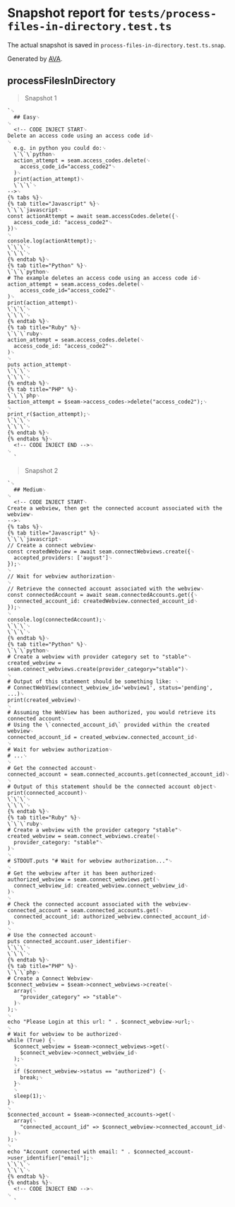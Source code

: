 # Snapshot report for `tests/process-files-in-directory.test.ts`

The actual snapshot is saved in `process-files-in-directory.test.ts.snap`.

Generated by [AVA](https://avajs.dev).

## processFilesInDirectory

> Snapshot 1

    `␊
      ## Easy␊
    ␊
      <!-- CODE INJECT START␊
    Delete an access code using an access code id␊
    ␊
      e.g. in python you could do:␊
      \`\`\`python␊
      action_attempt = seam.access_codes.delete(␊
        access_code_id="access_code2"␊
      )␊
      print(action_attempt)␊
      \`\`\`␊
    -->␊
    {% tabs %}␊
    {% tab title="Javascript" %}␊
    \`\`\`javascript␊
    const actionAttempt = await seam.accessCodes.delete({␊
      access_code_id: "access_code2"␊
    })␊
    ␊
    console.log(actionAttempt);␊
    \`\`\`␊
    \`\`\`␊
    {% endtab %}␊
    {% tab title="Python" %}␊
    \`\`\`python␊
    # The example deletes an access code using an access code id␊
    action_attempt = seam.access_codes.delete(␊
        access_code_id="access_code2"␊
    )␊
    print(action_attempt)␊
    \`\`\`␊
    \`\`\`␊
    {% endtab %}␊
    {% tab title="Ruby" %}␊
    \`\`\`ruby␊
    action_attempt = seam.access_codes.delete(␊
      access_code_id: "access_code2"␊
    )␊
    ␊
    puts action_attempt␊
    \`\`\`␊
    \`\`\`␊
    {% endtab %}␊
    {% tab title="PHP" %}␊
    \`\`\`php␊
    $action_attempt = $seam->access_codes->delete("access_code2");␊
    ␊
    print_r($action_attempt);␊
    \`\`\`␊
    \`\`\`␊
    {% endtab %}␊
    {% endtabs %}␊
      <!-- CODE INJECT END -->␊
    ␊
      `

> Snapshot 2

    `␊
      ## Medium␊
    ␊
      <!-- CODE INJECT START␊
    Create a webview, then get the connected account associated with the webview␊
    -->␊
    {% tabs %}␊
    {% tab title="Javascript" %}␊
    \`\`\`javascript␊
    // Create a connect webview␊
    const createdWebview = await seam.connectWebviews.create({␊
      accepted_providers: ['august']␊
    });␊
    ␊
    // Wait for webview authorization␊
    ␊
    // Retrieve the connected account associated with the webview␊
    const connectedAccount = await seam.connectedAccounts.get({␊
      connected_account_id: createdWebview.connected_account_id␊
    });␊
    ␊
    console.log(connectedAccount);␊
    \`\`\`␊
    \`\`\`␊
    {% endtab %}␊
    {% tab title="Python" %}␊
    \`\`\`python␊
    # Create a webview with provider category set to "stable"␊
    created_webview = seam.connect_webviews.create(provider_category="stable")␊
    ␊
    # Output of this statement should be something like: ␊
    # ConnectWebView(connect_webview_id='webview1', status='pending', ...)␊
    print(created_webview)␊
    ␊
    # Assuming the WebView has been authorized, you would retrieve its connected account␊
    # Using the \`connected_account_id\` provided within the created webview␊
    connected_account_id = created_webview.connected_account_id␊
    ␊
    # Wait for webview authorization␊
    # ...␊
    ␊
    # Get the connected account␊
    connected_account = seam.connected_accounts.get(connected_account_id)␊
    ␊
    # Output of this statement should be the connected account object␊
    print(connected_account)␊
    \`\`\`␊
    \`\`\`␊
    {% endtab %}␊
    {% tab title="Ruby" %}␊
    \`\`\`ruby␊
    # Create a webview with the provider category "stable"␊
    created_webview = seam.connect_webviews.create(␊
      provider_category: "stable"␊
    )␊
    ␊
    # STDOUT.puts "# Wait for webview authorization..."␊
    ␊
    # Get the webview after it has been authorized␊
    authorized_webview = seam.connect_webviews.get(␊
      connect_webview_id: created_webview.connect_webview_id␊
    )␊
    ␊
    # Check the connected account associated with the webview␊
    connected_account = seam.connected_accounts.get(␊
      connected_account_id: authorized_webview.connected_account_id␊
    )␊
    ␊
    # Use the connected account␊
    puts connected_account.user_identifier␊
    \`\`\`␊
    \`\`\`␊
    {% endtab %}␊
    {% tab title="PHP" %}␊
    \`\`\`php␊
    # Create a Connect Webview␊
    $connect_webview = $seam->connect_webviews->create(␊
      array(␊
        "provider_category" => "stable"␊
      )␊
    );␊
    ␊
    echo "Please Login at this url: " . $connect_webview->url;␊
    ␊
    # Wait for webview to be authorized␊
    while (True) {␊
      $connect_webview = $seam->connect_webviews->get(␊
        $connect_webview->connect_webview_id␊
      );␊
      ␊
      if ($connect_webview->status == "authorized") {␊
        break;␊
      }␊
      ␊
      sleep(1);␊
    }␊
    ␊
    $connected_account = $seam->connected_accounts->get(␊
      array(␊
        "connected_account_id" => $connect_webview->connected_account_id␊
      )␊
    );␊
    ␊
    echo "Account connected with email: " . $connected_account->user_identifier["email"];␊
    \`\`\`␊
    \`\`\`␊
    {% endtab %}␊
    {% endtabs %}␊
      <!-- CODE INJECT END -->␊
    ␊
      `
